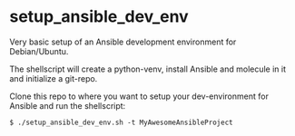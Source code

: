 # setup_ansible_dev_env
Very basic setup of an Ansible development environment for Debian/Ubuntu.

The shellscript will create a python-venv, install Ansible and molecule in it
and initialize a git-repo.

Clone this repo to where you want to setup your dev-environment for Ansible
and run the shellscript:

    $ ./setup_ansible_dev_env.sh -t MyAwesomeAnsibleProject

